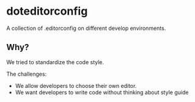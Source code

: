 # doteditorconfig
A collection of .editorconfig on different develop environments. 

## Why?
We tried to standardize the code style. 

The challenges:

- We allow developers to choose their own editor. 
- We want developers to write code without thinking about style guide